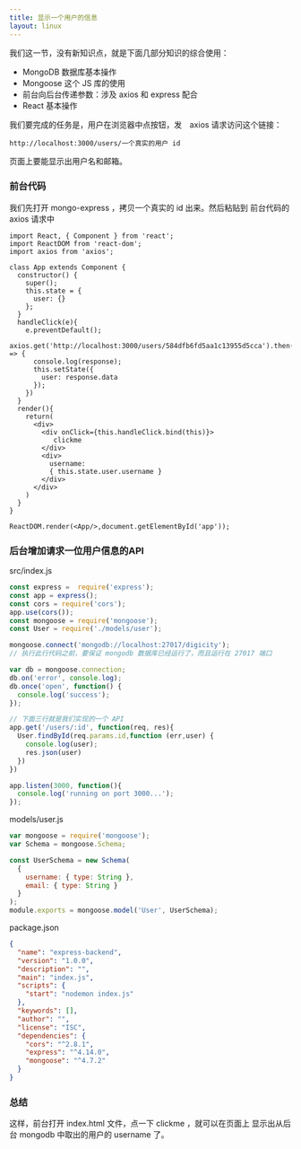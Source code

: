 ```yaml
---
title: 显示一个用户的信息
layout: linux
---
```


我们这一节，没有新知识点，就是下面几部分知识的综合使用：

- MongoDB 数据库基本操作
- Mongoose 这个 JS 库的使用
- 前台向后台传递参数：涉及 axios 和 express 配合
- React 基本操作


我们要完成的任务是，用户在浏览器中点按钮，发　axios 请求访问这个链接：

```
http://localhost:3000/users/一个真实的用户 id
```

页面上要能显示出用户名和邮箱。


### 前台代码

我们先打开 mongo-express ，拷贝一个真实的 id 出来。然后粘贴到
前台代码的 axios 请求中

```
import React, { Component } from 'react';
import ReactDOM from 'react-dom';
import axios from 'axios';

class App extends Component {
  constructor() {
    super();
    this.state = {
      user: {}
    };
  }
  handleClick(e){
    e.preventDefault();
    axios.get('http://localhost:3000/users/584dfb6fd5aa1c13955d5cca').then((response) => {
      console.log(response);
      this.setState({
        user: response.data
      });
    })
  }
  render(){
    return(
      <div>
        <div onClick={this.handleClick.bind(this)}>
           clickme
        </div>
        <div>
          username:
          { this.state.user.username }
        </div>
      </div>
    )
  }
}

ReactDOM.render(<App/>,document.getElementById('app'));
```


### 后台增加请求一位用户信息的API


src/index.js

```js
const express =  require('express');
const app = express();
const cors = require('cors');
app.use(cors());
const mongoose = require('mongoose');
const User = require('./models/user');

mongoose.connect('mongodb://localhost:27017/digicity');
// 执行此行代码之前，要保证 mongodb 数据库已经运行了，而且运行在 27017 端口

var db = mongoose.connection;
db.on('error', console.log);
db.once('open', function() {
  console.log('success');
});

// 下面三行就是我们实现的一个 API
app.get('/users/:id', function(req, res){
  User.findById(req.params.id,function (err,user) {
    console.log(user);
    res.json(user)
  })
})

app.listen(3000, function(){
  console.log('running on port 3000...');
});
```


models/user.js

```js
var mongoose = require('mongoose');
var Schema = mongoose.Schema;

const UserSchema = new Schema(
  {
    username: { type: String },
    email: { type: String }
  }
);
module.exports = mongoose.model('User', UserSchema);
```

package.json

```json
{
  "name": "express-backend",
  "version": "1.0.0",
  "description": "",
  "main": "index.js",
  "scripts": {
    "start": "nodemon index.js"
  },
  "keywords": [],
  "author": "",
  "license": "ISC",
  "dependencies": {
    "cors": "^2.8.1",
    "express": "^4.14.0",
    "mongoose": "^4.7.2"
  }
}
```

### 总结

这样，前台打开 index.html 文件，点一下 clickme ，就可以在页面上
显示出从后台 mongodb 中取出的用户的 username 了。
